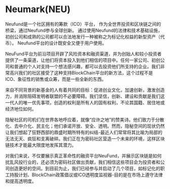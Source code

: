 # 

# Neumark(NEU)

Neufund是一个社区拥有的筹款（ICO）平台， 作为全世界投资和区块链之间的桥梁，通过Neufund参与全球创新。 通过使用Neufund的法律和技术基础设施，初创公司和成熟的公司都可以合法地发行一种被称之为标记化权益的新型资产（代币）。 Neufund平台的设计既安全又便于用户使用。

NeuFund平台为前沿项目开辟了风险资本和融资渠道，并为创始人和较小投资者提供了一条渠道，让他们将资本投入到他们相信的项目中。任何一家公司、初创公司和普通的个人对支持一个想法感兴趣，都可以去投资他们所支持的企业。我们非常高兴我们的社区接受了这种支持BlockChain平台的新方法，这个过程不是ICO、象征性的销售或众筹，而是一些全新的东西。

来自不同背景的新基金的人有着共同的目标：促进创业文化，加速创新，激发创造力，并消除阻碍发明者联盟的不必要障碍。我们坚信，创新、建设和贡献是我们这一代人的唯一优先事项，创造的权利是所有人的固有权利，不论其国籍、居住地或经济地位如何。

隐秘社区的司机们在世界各地呼应着，就像“应许之地”的赞美诗。他们致力于分散化、去中介化、民主化；他们承诺开放、安全、透明。然而，隐秘空间的现状仍然让我们想起了狂野西部的鼎盛时期所特有的纠结-最近人们常常将其比喻为局部的无法无天、疯狂和支离破碎。我们正在为密码社区营造一个未来的环境，这样区块链技术才能最大限度地发挥其潜力。

对我们来说，不仅要展示真正革命性的融资平台NeuFund，并展示区块链是如何扰乱风投行业的，还必须为密码社区做出贡献，我们相信这些项目会为投资者和公司创造更好的空间。到目前为止，我们已经参与并启动了几个项目，如标记化的职工持股计划、BlockChain政策倡议或ICO透明度监视器-目的是在市场上遵守法律和提高透明度。

